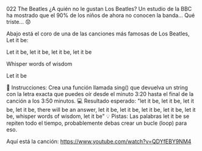 022 The Beatles
¿A quién no le gustan Los Beatles? Un estudio de la BBC ha mostrado que el 90% de los niños de ahora no conocen la banda... Qué triste... 😟

Abajo está el coro de una de las canciones más famosas de Los Beatles, Let it be:

Let it be, let it be, let it be, let it be

Whisper words of wisdom

Let it be

📝 Instrucciones:
Crea una función llamada sing() que devuelva un string con la letra exacta que puedes oír desde el minuto 3:20 hasta el final de la canción a los 3:50 minutos.
💻 Resultado esperado:
"let it be, let it be, let it be, let it be, there will be an answer, let it be, let it be, let it be, let it be, let it be, whisper words of wisdom, let it be"
💡 Pistas:
Las palabras let it be se repiten todo el tiempo, probablemente debas crear un bucle (loop) para eso.

Aquí está la canción: https://www.youtube.com/watch?v=QDYfEBY9NM4